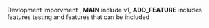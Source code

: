 Devlopment imporvment ,
**MAIN** include v1,
**ADD_FEATURE** includes features testing and features that can be included
